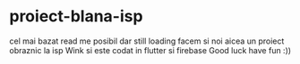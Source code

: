 # proiect-blana-isp
cel mai bazat read me posibil dar still loading
facem si noi aicea un proiect obraznic la isp 
Wink si este codat in flutter si firebase 
Good luck have fun :))